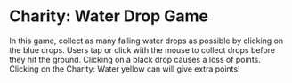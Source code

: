 # Charity: Water Drop Game
In this game, collect as many falling water drops as possible by clicking on the blue drops. Users tap or click with the mouse to collect drops before they hit the ground. Clicking on a black drop causes a loss of points. Clicking on the Charity: Water yellow can will give extra points!
